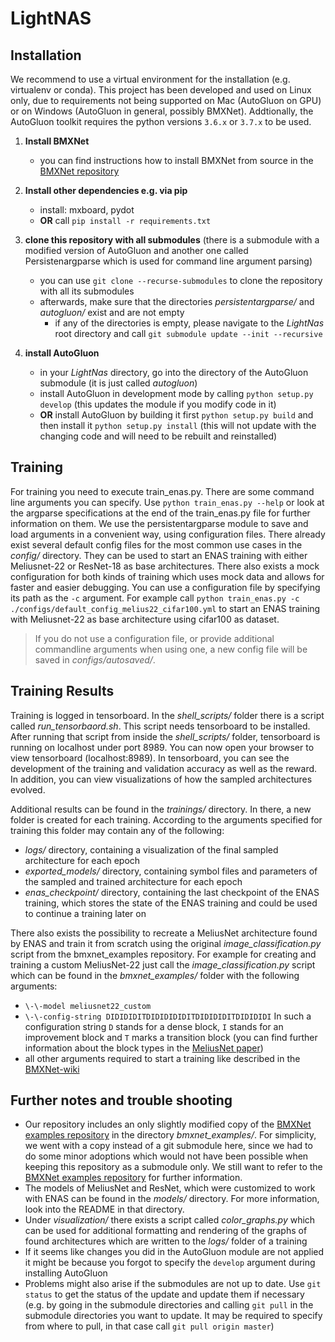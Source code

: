 # LightNAS

## Installation

We recommend to use a virtual environment for the installation (e.g. virtualenv or conda). This project has been developed and used on Linux only, due to requirements not being supported on Mac (AutoGluon on GPU) or on Windows (AutoGluon in general, possibly BMXNet). Addtionally, the AutoGluon toolkit requires the python versions ``3.6.x`` or ``3.7.x`` to be used.

 1. **Install BMXNet**
	 - you can find instructions how to install BMXNet from source in the [BMXNet repository](https://github.com/hpi-xnor/BMXNet-v2)

2. **Install other dependencies e.g. via pip** 
	 - install:  mxboard, pydot
	 - **OR** call ```pip install -r requirements.txt```

3. **clone this repository with all submodules** (there is a submodule with a modified version of AutoGluon and another one called Persistenargparse which is used for command line argument parsing)
	- you can use ```git clone --recurse-submodules``` to clone the repository with all its submodules
	- afterwards, make sure that the directories *persistentargparse/* and *autogluon/* exist and are not empty
	    - if any of the directories is empty, please navigate to the *LightNas* root directory and call ```git submodule update --init --recursive```

4. **install AutoGluon**
	 - in your *LightNas* directory, go into the directory of the AutoGluon submodule (it is just called *autogluon*)
	 - install AutoGluon in development mode by calling ```python setup.py develop``` (this updates the module if you modify code in it)
	 - **OR** install AutoGluon by building it first ```python setup.py build``` and then install it ```python setup.py install``` (this will not update with the changing code and will need to be rebuilt and reinstalled)


## Training
For training you need to execute train_enas.py. There are some command line arguments you can specify. Use ```python train_enas.py --help``` or look at the argparse specifications at the end of the train_enas.py file for further information on them. We use the persistentargparse module to save and load arguments in a convenient way, using configuration files. There already exist several default config files for the most common use cases in the *config/* directory. They can be used to start an ENAS training with either Meliusnet-22 or ResNet-18 as base architectures. There also exists a mock configuration for both kinds of training which uses mock data and allows for faster and easier debugging. You can use a configuration file by specifying its path as the ```-c``` argument.  For example call ```python train_enas.py -c ./configs/default_config_melius22_cifar100.yml``` to start an ENAS training with Meliusnet-22 as base architecture using cifar100 as dataset.

> If you do not use a configuration file, or provide additional commandline arguments when using one, a new config file will be saved in *configs/autosaved/*.


## Training Results
Training is logged in tensorboard. In the *shell_scripts/* folder there is a script called *run_tensorbaord.sh*. This script needs tensorboard to be installed. After running that script from inside the *shell_scripts/* folder, tensorboard is running on localhost under port 8989. You can now open your browser to view tensorboard (localhost:8989). In tensorboard, you can see the development of the training and validation accuracy as well as the reward. In addition, you can view visualizations of how the sampled architectures evolved.

Additional results can be found in the *trainings/* directory. In there, a new folder is created for each training. According to the arguments specified for training this folder may contain any of the following:

 - *logs/* directory, containing a visualization of the final sampled architecture for each epoch
 - *exported_models/* directory, containing symbol files and parameters of the sampled and trained architecture for each epoch
 - *enas_checkpoint/* directory, containing the last checkpoint of the ENAS training, which stores the state of the ENAS training and could be used to continue a training later on
 
 There also exists the possibility to recreate a MeliusNet architecture found by ENAS and train it from scratch using the original *image_classification.py* script from the bmxnet_examples repository. For example for creating and training a custom MeliusNet-22 just call the *image_classification.py* script which can be found in the *bmxnet_examples/* folder with the following arguments:

 - ```\-\-model meliusnet22_custom```
 - ```\-\-config-string DIDIDIDITDIDIDIDIDITDIDIDIDITDIDIDIDI```  In  such a configuration string ```D``` stands for a dense block, ```I``` stands for an improvement block and ```T``` marks a transition block (you can find further information about the block types in the [MeliusNet paper](https://arxiv.org/pdf/2001.05936.pdf))
 - all other arguments required to start a training like described in the [BMXNet-wiki](https://github.com/hpi-xnor/BMXNet-v2-wiki/blob/master/hyperparameters.md)


## Further notes and trouble shooting
 - Our repository includes an only slightly modified copy of the [BMXNet examples repository](https://github.com/hpi-xnor/BMXNet-v2-examples)  in the directory *bmxnet_examples/*. For simplicity, we went with a copy instead of a git submodule here, since we had to do some minor adoptions which would not have been possible when keeping this repository as a submodule only. We still want to refer to the [BMXNet examples repository](https://github.com/hpi-xnor/BMXNet-v2-examples) for further information.
 - The models of MeliusNet and ResNet, which were customized to work with ENAS can be found in the *models/* directory. For more information, look into the README in that directory.
 - Under *visualization/* there exists a script called *color_graphs.py* which can be used for additional formatting and rendering of the graphs of found architectures which are written to the *logs/* folder of a training
 - If it seems like changes you did in the AutoGluon module are not applied it might be because you forgot to specify the ```develop``` argument during installing AutoGluon
 - Problems might also arise if the submodules are not up to date. Use ```git status``` to get the status of the update and update them if necessary (e.g. by going in the submodule directories and calling ```git pull``` in the submodule directories you want to update. It may be required to specify from where to pull, in that case call ```git pull origin master```)
